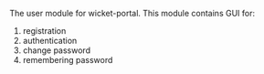 The user module for wicket-portal.
This module contains GUI for:
1) registration
2) authentication
3) change password
4) remembering password
